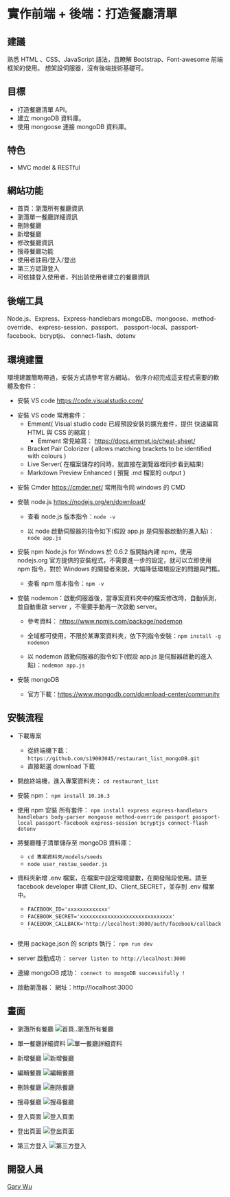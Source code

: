 # 實作前端 + 後端：打造餐廳清單

## 建議

熟悉 HTML 、CSS、JavaScript 語法，且瞭解 Bootstrap、Font-awesome 前端框架的使用。
想架設伺服器，沒有後端技術基礎可。

## 目標

- 打造餐廳清單 API。
- 建立 mongoDB 資料庫。
- 使用 mongoose 連接 mongoDB 資料庫。

## 特色

- MVC model & RESTful

## 網站功能

- 首頁：瀏灠所有餐廳資訊
- 瀏灠單一餐廳詳細資訊
- 刪除餐廳
- 新增餐廳
- 修改餐廳資訊
- 搜尋餐廳功能
- 使用者註冊/登入/登出
- 第三方認證登入
- 可依據登入使用者，列出該使用者建立的餐廳資訊

## 後端工具

Node.js、Express、Express-handlebars
mongoDB、mongoose、method-override、
express-session、passport、
passport-local、passport-facebook、bcryptjs、
connect-flash、dotenv

## 環境建置

環境建置簡略帶過，安裝方式請參考官方網站。
依序介紹完成這支程式需要的軟體及套件：

- 安裝 VS code
  https://code.visualstudio.com/

* 安裝 VS code 常用套件：
  - Emment( Visual studio code 已經預設安裝的擴充套件，提供 快速編寫 HTML 與 CSS 的縮寫 )
    - Emment 常見縮寫： https://docs.emmet.io/cheat-sheet/
  - Bracket Pair Colorizer ( allows matching brackets to be identified with colours )
  - Live Server( 在檔案儲存的同時，就直接在瀏覽器裡同步看到結果)
  - Markdown Preview Enhanced ( 預覽 .md 檔案的 output )

- 安裝 Cmder
  https://cmder.net/
  常用指令同 windows 的 CMD
- 安裝 node.js
  https://nodejs.org/en/download/

  - 查看 node.js 版本指令：`node -v`

  - 以 node 啟動伺服器的指令如下(假設 app.js 是伺服器啟動的進入點)：`node app.js`

- 安裝 npm
  Node.js for Windows 於 0.6.2 版開始內建 npm，使用 nodejs.org 官方提供的安裝程式，不需要進一步的設定，就可以立即使用 npm 指令，對於 Windows 的開發者來說，大幅降低環境設定的問題與門檻。
  - 查看 npm 版本指令：`npm -v`
- 安裝 nodemon：啟動伺服器後，當專案資料夾中的檔案修改時，自動偵測，並自動重啟 server ，不需要手動再一次啟動 server。

  - 參考資料： https://www.npmjs.com/package/nodemon
  - 全域都可使用，不限於某專案資料夾，依下列指令安裝：`npm install -g nodemon`

  - 以 nodemon 啟動伺服器的指令如下(假設 app.js 是伺服器啟動的進入點)：`nodemon app.js`

- 安裝 mongoDB
  - 官方下載：https://www.mongodb.com/download-center/community

## 安裝流程

- 下載專案
  - 從終端機下載：`https://github.com/s19003045/restaurant_list_mongoDB.git`
  - 直接點選 download 下載
- 開啟終端機，進入專案資料夾：
  `cd restaurant_list`
- 安裝 npm：
  `npm install 10.16.3`
- 使用 npm 安裝 所有套件：
  `npm install express express-handlebars handlebars body-parser mongoose method-override passport passport-local passport-facebook express-session bcryptjs connect-flash dotenv`

- 將餐廳種子清單儲存至 mongoDB 資料庫：

  - `cd 專案資料夾/models/seeds`
  - `node user_restau_seeder.js`

- 資料夾新增 .env 檔案，在檔案中設定環境變數，在開發階段使用。請至 facebook developer 申請 Client_ID、Client_SECRET，並存到 .env 檔案中。

  - `FACEBOOK_ID='xxxxxxxxxxxxx'`
  - `FACEBOOK_SECRET='xxxxxxxxxxxxxxxxxxxxxxxxxxxxxx'`
  - `FACEBOOK_CALLBACK='http://localhost:3000/auth/facebook/callback'`

- 使用 package.json 的 scripts 執行：
  `npm run dev`
- server 啟動成功：
  `server listen to http://localhost:3000`
- 連線 mongoDB 成功：
  `connect to mongoDB successifully !`
- 啟動瀏灠器：
  網址：http://localhost:3000

## 畫面

- 瀏灠所有餐廳
  ![首頁..瀏灠所有餐廳](https://github.com/s19003045/restaurant_list_mongoDB/blob/master/images_for_github/review_all.png)

- 單一餐廳詳細資料
  ![單一餐廳詳細資料](https://github.com/s19003045/restaurant_list_mongoDB/blob/master/images_for_github/review_one.png)

- 新增餐廳
  ![新增餐廳](https://github.com/s19003045/restaurant_list_mongoDB/blob/master/images_for_github/add_new_page.png)

- 編輯餐廳
  ![編輯餐廳](https://github.com/s19003045/restaurant_list_mongoDB/blob/master/images_for_github/edit_page.png)

- 刪除餐廳
  ![刪除餐廳](https://github.com/s19003045/restaurant_list_mongoDB/blob/master/images_for_github/delete_alert.png)

- 搜尋餐廳
  ![搜尋餐廳](https://github.com/s19003045/restaurant_list_mongoDB/blob/master/images_for_github/search_function.png)

- 登入頁面
  ![登入頁面](https://github.com/s19003045/restaurant_list_mongoDB/blob/master/images_for_github/search_function.png)

- 登出頁面
  ![登出頁面](https://github.com/s19003045/restaurant_list_mongoDB/blob/master/images_for_github/search_function.png)

- 第三方登入
  ![第三方登入](https://github.com/s19003045/restaurant_list_mongoDB/blob/master/images_for_github/search_function.png)

## 開發人員

[Gary Wu](https://github.com/s19003045)
